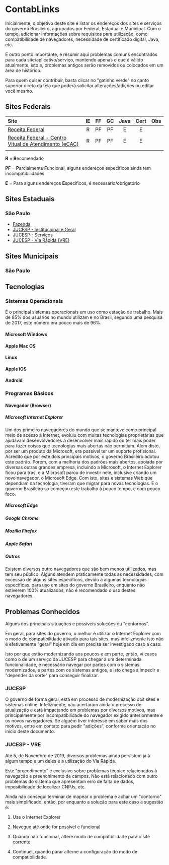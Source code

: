 # ContabLinks

Inicialmente, o objetivo deste site é listar os endereços dos sites e serviços do governo Brasileiro, agrupados por Federal, Estadual e Municipal. Com o tempo, adicionar informações sobre requisitos para utilização, como compatibilidade de navegadores, necessidade de certificado digital, Java, etc.

E outro ponto importante, é resumir aqui problemas comuns encontrados para cada site/aplicativo/serviço, mantendo apenas o que é válido atualmente, isto é, problemas antigos serão removidos ou colocados em um área de histórico.

Para quem quiser contribuir, basta clicar no "gatinho verde" no canto superior direto da tela que poderá solicitar alterações/adições ou editar você mesmo.

## Sites Federais

| Site                                                         |  IE  |  FF  |  GC  | Java | Cert | Obs  |
| :----------------------------------------------------------- | :--: | :--: | :--: | :--: | :--: | ---- |
| [Receita Federal](https://receita.economia.gov.br)           |  R   |  PF  |  PF  |  E   |  E   |      |
| [Receita Federal - Centro Vitual de Atendimento (eCAC)](https://cav.receita.fazenda.gov.br) |  R   |  PF  |  PF  |  E   |  E   |      |
|                                                              |      |      |      |      |      |      |

**R** = **R**ecomendado

**PF** = **P**arcialmente **F**uncional, alguns endereços específicos ainda tem incompatibilidades

**E** = Para alguns endereços **E**specíficos, é necessário/obrigatório 

## Sites Estaduais

### São Paulo
* [Fazenda](https://portal.fazenda.sp.gov.br/)
* [JUCESP - Institucional e Geral](www.institucional.jucesp.sp.gov.br)
* [JUCESP - Serviços](https://www.jucesponline.sp.gov.br/)
* [JUCESP - Via Rápida (VRE)](http://vre.portal.jucesp.sp.gov.br/)


## Sites Municipais

### São Paulo

## Tecnologias

### Sistemas Operacionais
É o principal sistemas operacionais em uso como estação de trabalho. Mais de 85% dos usuários no mundo utilizam e no Brasil, segundo uma pesquisa de 2017, este número era pouco mais de  96%.

#### Microsoft Windows
#### Apple Mac OS
#### Linux
#### Apple iOS
#### Android


### Programas Básicos

#### Navegador (Browser)

##### Microsoft Internet Explorer

Um dos primeiro navegadores do mundo que se manteve como principal meio de acesso à Internet,  evoluiu com muitas tecnologias proprietárias que ajudavam desenvolvedores a desenvolver mais rápido ou ter mais poder para fazer coisas que tecnologias mais abertas não permitiam. Alem disto, por ser um produto da Microsoft, era possível ter um suporte profisional. Acredito que por este dois principais motivos, o governo Brasileiro adotou este padrão. Porém, com a melhoria dos padrões mais abertos, apoiada por diversas outras grandes empresa, incluindo a Microsoft, o Internet Explorer ficou para tras, e a Microsoft parou de investir nele, inclusive criando um novo navegador, o Microsoft Edge. Com isto, sites e sistemas Web que dependiam da tecnologia, tiveram que migrar para novas tecnologias. E o governo Brasileiro só começou este trabalho à pouco tempo, e com pouco foco.

##### Microsoft Edge

##### Google Chrome

##### Mozilla Firefox

##### Apple Safari

##### Outros

Existem diversos outro navegadores que são bem menos utilizados, mas tem seu público. Alguns atendem praticamente todas as necessidades, com excessão de alguns sites específicos, devido à algumas tecnologias específicas. para uso em sites do governo Brasileiro, enquanto não estiverem 100% atualizados, não é recomendado o uso destes navegadores.



## Problemas Conhecidos

Alguns dos principais situações e possíveis soluções ou "contornos".

Em geral, para sites do governo, o melhor é utilizar o Internet Explorer com o modo de compatibilidade ativado para tais sites, mas infelizmente isto não é efetivamente "geral" hoje em dia em precisa ser investigado caso a caso.

Isto por que estão modernizando aos poucos e em parte, então, vi casos como o de um serviço da JUCESP para chegar à um determinada funcionalidade, é necessário navegar por partes com o sistemas modernizados, e partes com os sistemas antigos, e isto chega a impedir e "depender da sorte" para conseguir finalizar.

### JUCESP

O governo de forma geral, está em processo de modernização dos sites e sistemas online. Infelizmente, não acertaram ainda o processo de atualização e está impactando em problemas por diversos motivos, mas principalmente por incompatibilidade do navegador exigido anteriormente e os novos navegadores. Se alguém tiver interesse em saber mais dos motivos, entre em contato para pedir "adições", conforme orientação no inicio deste documento.

### JUCESP - VRE

Até 5, de Novembro de 2019, diversos problemas ainda persistem já à algum tempo e um deles é a utilização do Via Rápida.

Este "procedimento" é exclusivo sobre problemas técnico relacionados à navegação e preenchimento de campos. Não está relacionado com outro problemas do sistema que apresentam erro de falta de dados, imposibilidade de localizar CNPJs, etc.

Ainda não consegui terminar de mapear o problema e achar um "contorno" mais simplificado, então, por enquanto a solução para este caso a sugestão é:

1. Use o Internet Explorer

1. Navegue até onde for possível e funcional
2. Quando não funcionar, altere modo de compatibilidade para o site corrente
3. Continuei, quando parar alterne a configuração do modo de compatibilidade.
